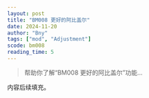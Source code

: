```yaml
---
layout: post
title: "BM008 更好的阿比盖尔"
date: 2024-11-20
author: "Bny"
tags: ["mod", "Adjustment"]
scode: bm008
reading_time: 5
---
```


> 帮助你了解“BM008 更好的阿比盖尔”功能...

内容后续填充。
